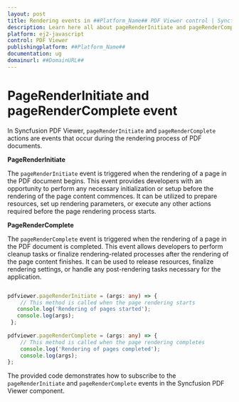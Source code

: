 ```yaml
---
layout: post
title: Rendering events in ##Platform_Name## PDF Viewer control | Syncfusion
description: Learn here all about pageRenderInitiate and pageRenderComplete event in Syncfusion ##Platform_Name## PDF Viewer control of Syncfusion Essential JS 2 and more.
platform: ej2-javascript
control: PDF Viewer
publishingplatform: ##Platform_Name##
documentation: ug
domainurl: ##DomainURL##
---
```


# PageRenderInitiate and pageRenderComplete event

In Syncfusion PDF Viewer, `pageRenderInitiate` and `pageRenderComplete` actions are events that occur during the rendering process of PDF documents. 

**PageRenderInitiate** 

The `pageRenderInitiate` event is triggered when the rendering of a page in the PDF document begins. This event provides developers with an opportunity to perform any necessary initialization or setup before the rendering of the page content commences. It can be utilized to prepare resources, set up rendering parameters, or execute any other actions required before the page rendering process starts.

**PageRenderComplete**

The `pageRenderComplete` event is triggered when the rendering of a page in the PDF document is completed. This event allows developers to perform cleanup tasks or finalize rendering-related processes after the rendering of the page content finishes. It can be used to release resources, finalize rendering settings, or handle any post-rendering tasks necessary for the application.


```ts

pdfviewer.pageRenderInitiate = (args: any) => {
    // This method is called when the page rendering starts
   console.log('Rendering of pages started');
   console.log(args);
 };
 
pdfviewer.pageRenderComplete = (args: any) => {
    // This method is called when the page rendering completes
    console.log('Rendering of pages completed');
    console.log(args);
};

```

The provided code demonstrates how to subscribe to the `pageRenderInitiate` and `pageRenderComplete` events in the Syncfusion PDF Viewer component. 